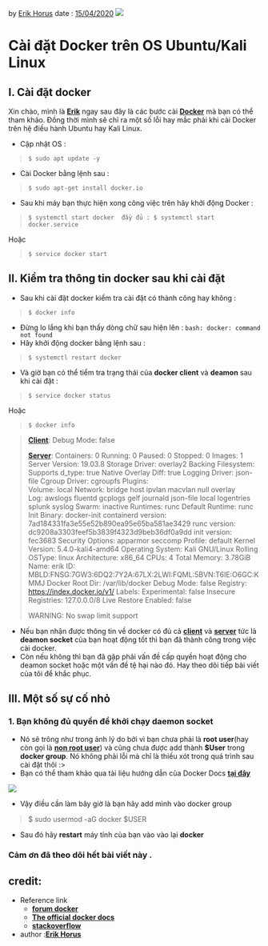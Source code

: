 

by  [Erik Horus](https://github.com/ErikHorus1249)
date : [15/04/2020](h)
![](https://i.imgur.com/jyvBLIr.png)
# Cài đặt Docker trên OS  Ubuntu/Kali Linux 

## I. Cài đặt docker
Xin chào, mình là **[Erik](h)** ngay sau đây là các bước cài **[**Docker**](https://www.docker.com/)** mà bạn có thể tham khảo. Đồng thời mình sẽ chỉ ra một số lỗi hay mắc phải khi cài Docker trên hệ điều hành Ubuntu hay Kali Linux.
- Cập nhật OS : 

> ```$ sudo apt update -y```

-  Cài Docker bằng lệnh sau  : 

> ```$ sudo apt-get install docker.io```

- Sau khi máy bạn thực hiện xong công việc trên hãy khởi động Docker :

> `$ systemctl start docker  đầy đủ : $ systemctl start docker.service`

Hoặc 

> `$ service docker start`

## II. Kiểm tra thông tin docker sau khi cài đặt
- Sau khi cài đặt docker kiểm tra cài đặt có thành công hay không :

>  ```$ docker info```

- Đừng lo lắng khi bạn thấy dòng chữ sau hiện lên : ```bash: docker: command not found```
- Hãy khởi động  docker bằng lệnh sau : 

> ```$ systemctl restart docker```

- Và giờ bạn có thể tiểm tra trạng thái của **docker client** và **deamon** sau khi cài đặt  : 

> ```$ service docker status```

Hoặc

> `$ docker info`

> [**Client**](h):  Debug Mode: false
> 
> [**Server**](h):  Containers: 0   Running: 0   Paused: 0   Stopped: 0  Images:
> 1  Server Version: 19.03.8  Storage Driver: overlay2   Backing
> Filesystem: <unknown>   Supports d_type: true   Native Overlay Diff:
> true  Logging Driver: json-file  Cgroup Driver: cgroupfs  Plugins:  
> Volume: local   Network: bridge host ipvlan macvlan null overlay  
> Log: awslogs fluentd gcplogs gelf journald json-file local logentries
> splunk syslog  Swarm: inactive  Runtimes: runc  Default Runtime: runc 
> Init Binary: docker-init  containerd version:
> 7ad184331fa3e55e52b890ea95e65ba581ae3429  runc version:
> dc9208a3303feef5b3839f4323d9beb36df0a9dd  init version: fec3683 
> Security Options:   apparmor   seccomp    Profile: default  Kernel
> Version: 5.4.0-kali4-amd64  Operating System: Kali GNU/Linux Rolling 
> OSType: linux  Architecture: x86_64  CPUs: 4  Total Memory: 3.78GiB 
> Name: erik  ID:
> MBLD:FNSG:7GW3:6DQ2:7Y2A:67LX:2LWI:FQML:5BVN:T6IE:O6GC:KMMJ  Docker
> Root Dir: /var/lib/docker  Debug Mode: false  Registry:
> https://index.docker.io/v1/  Labels:  Experimental: false  Insecure
> Registries:
>   127.0.0.0/8  Live Restore Enabled: false
> 
> WARNING: No swap limit support
- Nếu bạn nhận được thông tin về docker có đủ cả [**client**](h) và [**server**](d) tức là **deamon socket** của bạn hoạt động tốt thì bạn đã thành công trong việc cài docker.
- Còn nếu không thì bạn đã gặp phải vấn đề cấp quyền hoạt động cho deamon socket hoặc một vấn đề tệ hại nào đó. Hay theo dõi tiếp bài viết của tôi để khắc phục. 

## III. Một số sự cố nhỏ
### 1. Bạn không đủ quyền để  khởi chạy daemon socket
- Nó sẽ trông như trong ảnh lý do bởi vì bạn chưa phải là **root user**(hay còn gọi là [**non root user**](https://docs.docker.com/install/linux/linux-postinstall/#manage-docker-as-a-non-root-user)) và cũng chưa được add thành **$User** trong **docker group**.  Nó không phải lỗi mà chỉ là thiếu xót trong quá trình sau cài đặt thôi :>
- Bạn có thể tham khảo qua tài liệu hướng dẫn của Docker Docs [**tại đây**](https://docs.docker.com/install/linux/linux-postinstall/#manage-docker-as-a-non-root-user)

 ![](https://i.imgur.com/Ie8HGNv.png)
 - Vậy điều cần làm bây giờ là bạn hãy add mình vào docker group

    

>  $ sudo usermod -aG docker $USER

-  Sau đó hãy **restart** máy tính của bạn vào vào lại **docker**

 ### Cảm ơn đã theo dõi hết bài viết này .
## credit:
* Reference link
	* [**forum docker**](https://forums.docker.com/t/failed-to-start-docker-service-unit-is-masked/67413)
	*  [ **The official docker docs**](https://docs.docker.com/engine/install/ubuntu/)
	* [**stackoverflow**](https://stackoverflow.com/questions/48957195/how-to-fix-docker-got-permission-denied-issue)
* author :[**Erik Horus** ](https://github.com/ErikHorus1249)










